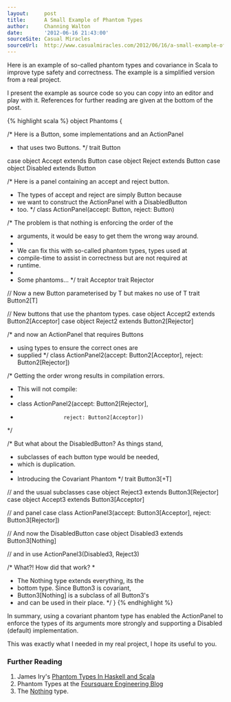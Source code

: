 ```yaml
---
layout:     post
title:      A Small Example of Phantom Types
author:     Channing Walton
date:       '2012-06-16 21:43:00'
sourceSite: Casual Miracles
sourceUrl:  http://www.casualmiracles.com/2012/06/16/a-small-example-of-phantom-types-with-covariance-thrown-in/
---
```


<p>Here is an example of so-called phantom types and covariance in Scala to improve type safety and correctness. The example is a simplified version from a real project.</p>

<p>I present the example as source code so you can copy into an editor and play with it. References for further reading are given at the bottom of the post.</p>

<!-- break -->

{% highlight scala %}
object Phantoms {

  /* Here is a Button, some implementations and an ActionPanel
   * that uses two Buttons. */
  trait Button

  case object Accept extends Button
  case object Reject extends Button
  case object Disabled extends Button

  /* Here is a panel containing an accept and reject button.
   * The types of accept and reject are simply Button because
   * we want to construct the ActionPanel with a DisabledButton
   * too. */
  class ActionPanel(accept: Button, reject: Button)

  /* The problem is that nothing is enforcing the order of the
   * arguments, it would be easy to get them the wrong way around.
   *
   * We can fix this with so-called phantom types, types used at
   * compile-time to assist in correctness but are not required at
   * runtime.
   *
   * Some phantoms... */
  trait Acceptor
  trait Rejector

  // Now a new Button parameterised by T but makes no use of T
  trait Button2[T]

  // New buttons that use the phantom types.
  case object Accept2 extends Button2[Acceptor]
  case object Reject2 extends Button2[Rejector]

  /* and now an ActionPanel that requires Buttons
   * using types to ensure the correct ones are
   * supplied */
  class ActionPanel2(accept: Button2[Acceptor],
                     reject: Button2[Rejector])

  /* Getting the order wrong results in compilation errors.
   * This will not compile:
   *
   * class ActionPanel2(accept: Button2[Rejector],
   *                    reject: Button2[Acceptor])
   */

  /* But what about the DisabledButton? As things stand,
   * subclasses of each button type would be needed,
   * which is duplication.
   *
   * Introducing the Covariant Phantom */
  trait Button3[+T]

  // and the usual subclasses
  case object Reject3 extends Button3[Rejector]
  case object Accept3 extends Button3[Acceptor]

  // and panel
  case class ActionPanel3(accept: Button3[Acceptor],
                          reject: Button3[Rejector])

  // And now the DisabledButton
  case object Disabled3 extends Button3[Nothing]

  // and in use
  ActionPanel3(Disabled3, Reject3)

  /* What?! How did that work?
   *
   * The Nothing type extends everything, its the
   * bottom type. Since Button3 is covariant,
   * Button3[Nothing] is a subclass of all Button3's
   * and can be used in their place. */
}
{% endhighlight %}

<p>In summary, using a covariant phantom type has enabled the ActionPanel to enforce the types of its arguments more strongly and supporting a Disabled (default) implementation.</p>

<p>This was exactly what I needed in my real project, I hope its useful to you.</p>

<h3>Further Reading</h3>

<ol>
<li>James Iry's <a href="http://james-iry.blogspot.co.uk/2010/10/phantom-types-in-haskell-and-scala.html">Phantom Types In Haskell and Scala</a></li>
<li>Phantom Types at the <a href="http://engineering.foursquare.com/2011/01/31/going-rogue-part-2-phantom-types/">Foursquare Engineering Blog</a></li>
<li>The <a href="http://www.scala-lang.org/api/current/scala/Nothing.html">Nothing</a> type.</li>
</ol>